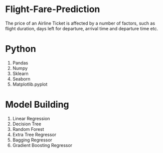 # Flight-Fare-Prediction
The price of an Airline Ticket is affected by a number of factors, such as flight duration, days left for departure, arrival time and departure time etc. 


# Python
1. Pandas
2. Numpy
3. Sklearn
4. Seaborn
5. Matplotlib.pyplot


# Model Building

1. Linear Regression
2. Decision Tree
3. Random Forest
4. Extra Tree Regressor
5. Bagging Regressor
6. Gradient Boosting Regressor
